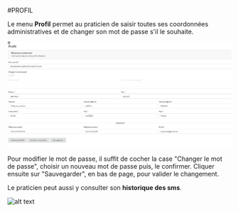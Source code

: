 #PROFIL

Le menu **Profil** permet au praticien de saisir toutes ses coordonnées administratives et de changer son mot de passe s'il le souhaite.

![alt text](images/menu-profil.png)

Pour modifier le mot de passe, il suffit de cocher la case "Changer le mot de passe", choisir un nouveau mot de passe puis, le confirmer.
Cliquer ensuite sur "Sauvegarder", en bas de page, pour valider le changement.

Le praticien peut aussi y consulter son **historique des sms**.

![alt text](images/menu-profil-sms-history-btn)